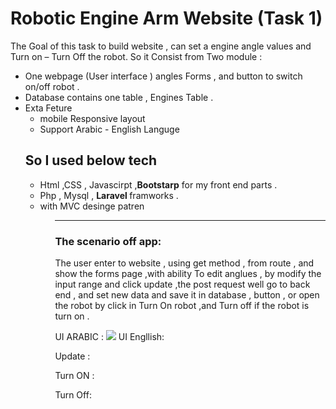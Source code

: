 <h1>Robotic Engine Arm Website (Task 1)</h1>
<p>
The Goal of this task to build website , can set a engine angle values and Turn on – Turn Off the robot. 
So it Consist from Two module : </p>
<ul>
    <li>	One webpage (User interface ) angles Forms , and button to switch on/off robot .</li>
    <li>Database contains one table , Engines  Table  .</li> 
    <li>
  Exta Feture
        <ul>
            <li> mobile  Responsive layout  </li>
            <li>         Support Arabic - English Languge </li>

    
</ul>    
<h2> So I used  below tech </h2>
<ul>
    <li>Html ,CSS , Javascirpt ,<strong>Bootstarp</strong> for my front end parts . </li>
    <li>Php , Mysql , <strong> Laravel </strong> framworks . </li>
    <li> with MVC desinge patren </li>
<ul>

<hr>
 <h3>
The scenario off app: 
    </h3>
 <p>   
The user enter to website , using get method , from route , and show the forms page ,with ability 
To edit anglues , by modify the input range and click update ,the post request well go to back end , and set new data and save it in database ,  button , or open the robot by click in 
Turn On robot ,and Turn off if the robot is turn on  . 
    </p>



UI ARABIC  : 
<img src="https://stuquedu-my.sharepoint.com/:i:/g/personal/s438017822_st_uqu_edu_sa/EaQqrltdfDhAtKvjBoV2TbkBdtNWYBM_aPZwMyol_gfofg?e=ysBZUJ">
UI Engllish: 


Update : 

Turn ON : 

Turn Off: 



